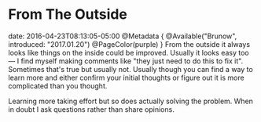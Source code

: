 # From The Outside
date: 2016-04-23T08:13:05-05:00
@Metadata {
  @Available("Brunow", introduced: "2017.01.20")
  @PageColor(purple)
}
From the outside it always looks like things on the inside could be improved. Usually it looks easy too &mdash; I find myself making comments like "they just need to do this to fix it". Sometimes that's true but usually not. Usually though you can find a way to learn more and either confirm your initial thoughts or figure out it is more complicated than you thought.

Learning more taking effort but so does actually solving the problem. When in doubt I ask questions rather than share opinions.
